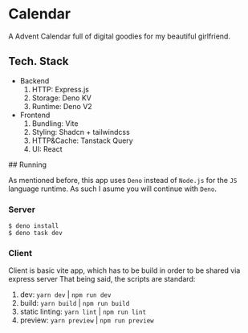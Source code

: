 # Calendar

A Advent Calendar full of digital goodies for my beautiful girlfriend. 


## Tech. Stack

- Backend
	1. HTTP: Express.js
	2. Storage: Deno KV
	3. Runtime: Deno V2
- Frontend
	1. Bundling: Vite
	2. Styling: Shadcn + tailwindcss
	3. HTTP&Cache: Tanstack Query
	4. UI: React

## Running

As mentioned before, this app uses `Deno` instead of `Node.js` for the `JS` language runtime.
As such I asume you will continue with `Deno`.

### Server

```shell
$ deno install
$ deno task dev
```

### Client

Client is basic vite app, which has to be build in order to be shared via express server
That being said, the scripts are standard: 

1. dev: `yarn dev` | `npm run dev`
2. build: `yarn build` | `npm run build`
3. static linting: `yarn lint` | `npm run lint`
4. preview: `yarn preview` | `npm run preview`
